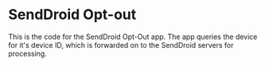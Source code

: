 SendDroid Opt-out
=================

This is the code for the SendDroid Opt-Out app.  The app queries the device for it's device ID, which is forwarded on to the SendDroid servers for processing.